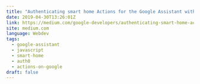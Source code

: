 ```yaml
---
title: "Authenticating smart home Actions for the Google Assistant with Auth0"
date: 2019-04-30T13:26:01Z
link: https://medium.com/google-developers/authenticating-smart-home-actions-for-the-google-assistant-with-auth0-b6fda3d2ee3d?source=rss----2e5ce7f173a5---4
site: medium.com
language: Webdev
tags:
  - google-assistant
  - javascript
  - smart-home
  - auth0
  - actions-on-google
draft: false
---
```

